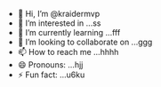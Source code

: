 - 👋 Hi, I’m @kraidermvp
- 👀 I’m interested in ...ss
- 🌱 I’m currently learning ...fff
- 💞️ I’m looking to collaborate on ...ggg
- 📫 How to reach me ...hhhh
- 😄 Pronouns: ...hjj
- ⚡ Fun fact: ...u6ku

<!---
kraidermvp/kraidermvp is a ✨ special ✨ repository because its `README.md` (this file) appears on your GitHub profile.
You can click the Preview link to take a look at your changes.
--->
